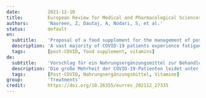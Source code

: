 ```yaml
---
date:          2021-12-10
title:         European Review for Medical and Pharmacological Sciences
authors:       'Naureen, Z, Dautaj, A, Nodari, S, et al.'
status:        default
en:
  subtitle:    'Proposal of a food supplement for the management of post-COVID syndrome'
  description: 'A vast majority of COVID-19 patients experience fatigue, extreme tiredness and symptoms that persist beyond the active phase of the disease. This condition is called post-COVID syndrome. The mechanisms by which the virus causes prolonged illness are still unclear. The aim of this review is to gather information regarding post-COVID syndrome so as to highlight its etiological basis and the nutritional regimes and supplements that can mitigate, alleviate or relieve the associated chronic fatigue, gastrointestinal disorders and continuing inflammatory reactions. Naturally-occurring food supplements, such as acetyl L-carnitine, hydroxytyrosol and vitamins B, C and D hold significant promise in the management of post-COVID syndrome. In this pilot observational study, we evaluated the effect of a food supplement containing hydroxytyrosol, acetyl L-carnitine and vitamins B, C and D in improving perceived fatigue in patients who recovered from COVID-19 but had post-COVID syndrome characterized by chronic fatigue. The results suggest that the food supplement could proceed to clinical trials of its efficacy in aiding the recovery of patients with long COVID.'
  tags:        [post-COVID, food supplement, vitamins]
de:
  subtitle:    'Vorschlag für ein Nahrungsergänzungsmittel zur Behandlung des Post-COVID-Syndroms'
  description: 'Die große Mehrheit der COVID-19-Patienten leidet unter Müdigkeit, extremer Abgeschlagenheit und Symptomen, die über die aktive Phase der Krankheit hinaus anhalten. Dieser Zustand wird als Post-COVID-Syndrom bezeichnet. Die Mechanismen, durch die das Virus eine lang anhaltende Krankheit verursacht, sind noch unklar. Ziel dieser Übersichtsarbeit ist es, Informationen über das Post-COVID-Syndrom zusammenzutragen, um seine ätiologischen Grundlagen sowie die Ernährungsregelungen und Nahrungsergänzungsmittel aufzuzeigen, die die damit verbundene chronische Müdigkeit, die Magen-Darm-Beschwerden und die anhaltenden Entzündungsreaktionen mildern, abmildern oder lindern können. Natürliche Nahrungsergänzungsmittel wie Acetyl-L-Carnitin, Hydroxytyrosol und die Vitamine B, C und D sind vielversprechend für die Behandlung des Post-COVID-Syndroms. In dieser Pilotbeobachtungsstudie haben wir die Wirkung eines Nahrungsergänzungsmittels mit Hydroxytyrosol, Acetyl-L-Carnitin und den Vitaminen B, C und D auf die Verbesserung der wahrgenommenen Müdigkeit bei Patienten untersucht, die sich von COVID-19 erholt hatten, aber an einem durch chronische Müdigkeit gekennzeichneten Post-COVID-Syndrom litten. Die Ergebnisse deuten darauf hin, dass das Nahrungsergänzungsmittel in klinischen Versuchen auf seine Wirksamkeit bei der Unterstützung der Genesung von Patienten mit "Long-COVID" untersucht werden könnte.' 
  tags:        [Post-COVID, Nahrungsergänzungsmittel, Vitamine]
group:         'Treatments'
credit:        https://doi.org/10.26355/eurrev_202112_27335
---
```


